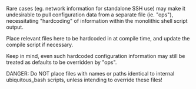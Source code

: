 Rare cases (eg. network information for standalone SSH use) may make it undesirable to pull configuration data from a separate file (ie. "ops"), necessitating "hardcoding" of information within the monolithic shell script output.

Place relevant files here to be hardcoded in at compile time, and update the compile script if necessary.

Keep in mind, even such hardcoded configuration information may still be treated as defaults to be overridden by "ops".

DANGER: Do NOT place files with names or paths identical to internal ubiquitous_bash scripts, unless intending to override these files!
